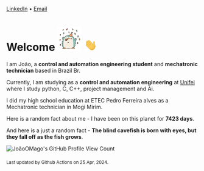 [LinkedIn](https://www.linkedin.com/in/joão-pedro-gozzoli-b95641301/) &bull;
[Email](joaopedrogozzoli@gmail.com)

# Welcome <img src="happy.gif" height="64px" /> <img src="wave.gif" height="32px" />

I am João, a  **control and automation engineering student** and **mechatronic technician** based in Brazil Br.

Currently, I am studying as a **control and automation engineering** at [Unifei](https://unifei.edu.br) where I study python, C, C++, project management and Ai.

I did my high school education at ETEC Pedro Ferreira alves as a Mechatronic technician in Mogi Mirim.

Here is a random fact about me - I have been on this planet for **7423 days**.

And here is a just a random fact -  **The blind cavefish is born with eyes, but they fall off as the fish grows**.

![JoãoOMago's GitHub Profile View Count](https://komarev.com/ghpvc/?username=JoaoOMago)

<sub>Last updated by Github Actions on 25 Apr, 2024.</sub>
